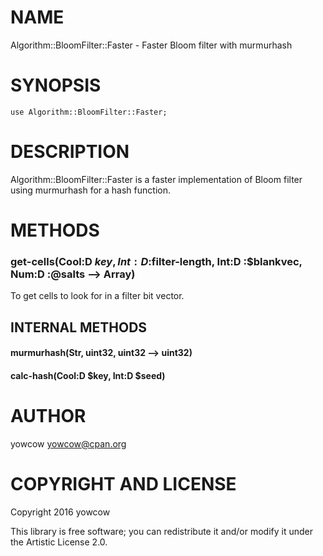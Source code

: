 NAME
====

Algorithm::BloomFilter::Faster - Faster Bloom filter with murmurhash

SYNOPSIS
========

    use Algorithm::BloomFilter::Faster;

DESCRIPTION
===========

Algorithm::BloomFilter::Faster is a faster implementation of Bloom filter using murmurhash for a hash function.

METHODS
=======

### get-cells(Cool:D $key, Int:D :$filter-length, Int:D :$blankvec, Num:D :@salts --> Array)

To get cells to look for in a filter bit vector.

INTERNAL METHODS
----------------

#### murmurhash(Str, uint32, uint32 --> uint32)

#### calc-hash(Cool:D $key, Int:D $seed)

AUTHOR
======

yowcow <yowcow@cpan.org>

COPYRIGHT AND LICENSE
=====================

Copyright 2016 yowcow

This library is free software; you can redistribute it and/or modify it under the Artistic License 2.0.

